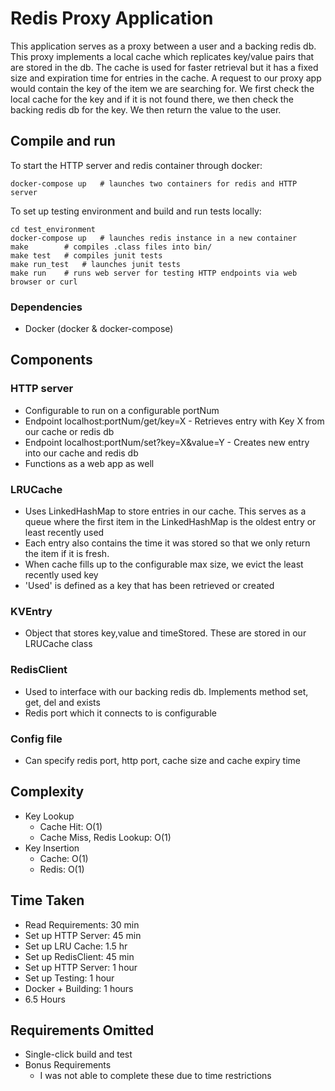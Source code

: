 # Redis Proxy Application

This application serves as a proxy between a user and a backing redis db. This proxy implements a local cache which replicates key/value pairs that are stored in the db. The cache is used for faster retrieval but it has a fixed size and expiration time for entries in the cache. A request to our proxy app would contain the key of the item we are searching for. We first check the local cache for the key and if it is not found there, we then check the backing redis db for the key. We then return the value to the user.

## Compile and run
To start the HTTP server and redis container through docker:
```
docker-compose up   # launches two containers for redis and HTTP server
```

To set up testing environment and build and run tests locally:
```
cd test_environment
docker-compose up	# launches redis instance in a new container
make		# compiles .class files into bin/
make test	# compiles junit tests
make run_test	# launches junit tests
make run	# runs web server for testing HTTP endpoints via web browser or curl
```

### Dependencies
- Docker (docker & docker-compose)

## Components
 ### HTTP server
  - Configurable to run on a configurable portNum
  - Endpoint localhost:portNum/get/key=X  -  Retrieves entry with Key X from our cache or redis db
  - Endpoint localhost:portNum/set?key=X&value=Y  -  Creates new entry into our cache and redis db
  - Functions as a web app as well

 ### LRUCache
  - Uses LinkedHashMap to store entries in our cache. This serves as a queue where the first item in the LinkedHashMap is the oldest entry or least recently used
  - Each entry also contains the time it was stored so that we only return the item if it is fresh.
  - When cache fills up to the configurable max size, we evict the least recently used key
  - 'Used' is defined as a key that has been retrieved or created

 ### KVEntry
  - Object that stores key,value and timeStored. These are stored in our LRUCache<LinkedHashMap> class
  
 ### RedisClient
  - Used to interface with our backing redis db. Implements method set, get, del and exists
  - Redis port which it connects to is configurable
 
 ### Config file
  - Can specify redis port, http port, cache size and cache expiry time
 
## Complexity
 - Key Lookup
   - Cache Hit: O(1)
   - Cache Miss, Redis Lookup: O(1)
 - Key Insertion
   - Cache: O(1)
   - Redis: O(1)

## Time Taken
 - Read Requirements: 30 min
 - Set up HTTP Server: 45 min
 - Set up LRU Cache: 1.5 hr
 - Set up RedisClient: 45 min
 - Set up HTTP Server: 1 hour
 - Set up Testing: 1 hour
 - Docker + Building: 1 hours
 - 6.5 Hours

## Requirements Omitted
 - Single-click build and test
 - Bonus Requirements
   - I was not able to complete these due to time restrictions
